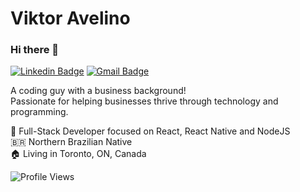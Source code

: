 # Viktor Avelino

### Hi there 👋

[![Linkedin Badge](https://img.shields.io/badge/-Vitkor%20Avelino-blue?style=flat-square&logo=Linkedin&logoColor=white&link=https://www.linkedin.com/in/viktoravelino/)](https://www.linkedin.com/in/viktoravelino/)
[![Gmail Badge](https://img.shields.io/badge/-viktor.avelino@gmail.com-blue?style=flat-square&logo=Gmail&logoColor=white&link=mailto:viktor.avelino@gmail.com)](mailto:viktor.avelino@gmail.com)

A coding guy with a business background! 
<br>
Passionate for helping businesses thrive through technology and programming.

:school: Full-Stack Developer focused on React, React Native and NodeJS <br>
:brazil: Northern Brazilian Native <br>
:house: Living in Toronto, ON, Canada

![Profile Views](http://estruyf-github.azurewebsites.net/api/VisitorHit?user=viktoravelino&repo=viktoravelino&countColor=%23388bfd&style=flat)
<!-- About me:
- 
- 💬 You can ask me anything [here](https://github.com/viktoravelino/viktoravelino/issues).
<br/>
<div align="center">
<img height="180em" src="https://github-readme-stats.vercel.app/api?username=viktoravelino&show_icons=true&theme=dark&include_all_commits=true&count_private=true"/>
<img height="180em" src="https://github-readme-stats.vercel.app/api/top-langs/?username=viktoravelino&layout=compact&langs_count=16&theme=dark"/>
</div>

<div style="display: inline_block"><br>
  <img align="center" alt="Viktor-Js" height="30" width="40" src="https://raw.githubusercontent.com/devicons/devicon/master/icons/javascript/javascript-plain.svg">
  <img align="center" alt="Viktor-Ts" height="30" width="40" src="https://raw.githubusercontent.com/devicons/devicon/master/icons/typescript/typescript-plain.svg">
  <img align="center" alt="Viktor-React" height="30" width="40" src="https://raw.githubusercontent.com/devicons/devicon/master/icons/react/react-original.svg">
  <img align="center" alt="Viktor-HTML" height="30" width="40" src="https://raw.githubusercontent.com/devicons/devicon/master/icons/html5/html5-original.svg">
  <img align="center" alt="Viktor-CSS" height="30" width="40" src="https://raw.githubusercontent.com/devicons/devicon/master/icons/css3/css3-original.svg">
  <img align="center" alt="Viktor-Git" src="https://user-images.githubusercontent.com/35739995/122655117-7c577180-d126-11eb-9b30-3591b1252bb5.png">
</div>
<br/>
<div>

![Profile Views](http://estruyf-github.azurewebsites.net/api/VisitorHit?user=viktoravelino&repo=viktoravelino&countColorcountColor)
</div> -->
<!--
**viktoravelino/viktoravelino** is a ✨ _special_ ✨ repository because its `README.md` (this file) appears on your GitHub profile.

Here are some ideas to get you started:

- 🔭 I’m currently working on ...
- 🌱 I’m currently learning ...
- 👯 I’m looking to collaborate on ...
- 🤔 I’m looking for help with ...
- 💬 Ask me about ...
- 📫 How to reach me: ...
- 😄 Pronouns: ...
- ⚡ Fun fact: ...
-->
